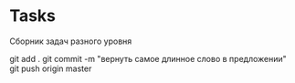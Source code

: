 # Tasks
Сборник задач разного уровня

git add . 
git commit -m "вернуть самое длинное слово в предложении" 
git push origin master
